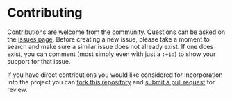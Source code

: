 Contributing
============

Contributions are welcome from the community. Questions can be asked on the
[issues page][1]. Before creating a new issue, please take a moment to search
and make sure a similar issue does not already exist. If one does exist, you
can comment (most simply even with just a `:+1:`) to show your support for that
issue.

If you have direct contributions you would like considered for incorporation
into the project you can [fork this repository][2] and
[submit a pull request][3] for review.



[1]: https://github.com/usgs-wim/nawqa-decadal-v2/issues
[2]: https://help.github.com/articles/fork-a-repo/
[3]: https://help.github.com/articles/about-pull-requests/
